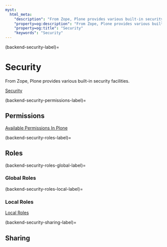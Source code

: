 ```yaml
---
myst:
  html_meta:
    "description": "From Zope, Plone provides various built-in security facilities."
    "property=og:description": "From Zope, Plone provides various built-in security facilities."
    "property=og:title": "Security"
    "keywords": "Security"
---
```


(backend-security-label)=

# Security

From Zope, Plone provides various built-in security facilities.

[Security](https://docs.plone.org/develop/plone/security)


(backend-security-permissions-label)=

## Permissions

[Available Permissions In Plone](https://docs.plone.org/develop/plone/security/permission_lists)


(backend-security-roles-label)=

## Roles


(backend-security-roles-global-label)=

### Global Roles


(backend-security-roles-local-label)=

### Local Roles

[Local Roles](https://docs.plone.org/develop/plone/security/local_roles.html)


(backend-security-sharing-label)=

## Sharing

